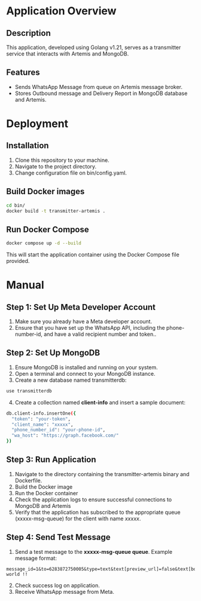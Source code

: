 # Application Overview
## Description
This application, developed using Golang v1.21, serves as a transmitter service that interacts with Artemis and MongoDB.

## Features
- Sends WhatsApp Message from queue on Artemis message broker.
- Stores Outbound message and Delivery Report in MongoDB database and Artemis.

# Deployment
## Installation
1. Clone this repository to your machine.
2. Navigate to the project directory.
3. Change configuration file on bin/config.yaml.

## Build Docker images
```bash
cd bin/
docker build -t transmitter-artemis .
```

## Run Docker Compose
```bash
docker compose up -d --build
```
This will start the application container using the Docker Compose file provided.

# Manual
## Step 1: Set Up Meta Developer Account
1. Make sure you already have a Meta developer account.
2. Ensure that you have set up the WhatsApp API, including the phone-number-id, and have a valid recipient number and token..

## Step 2: Set Up MongoDB
1. Ensure MongoDB is installed and running on your system.
2. Open a terminal and connect to your MongoDB instance.
3. Create a new database named transmitterdb:
```bash
use transmitterdb
```
4. Create a collection named **client-info** and insert a sample document:
```bash
db.client-info.insertOne({
  "token": "your-token",
  "client_name": "xxxxx",
  "phone_number_id": "your-phone-id",
  "wa_host": "https://graph.facebook.com/"
})
```
## Step 3: Run Application
1. Navigate to the directory containing the transmitter-artemis binary and Dockerfile.
2. Build the Docker image
3. Run the Docker container
4. Check the application logs to ensure successful connections to MongoDB and Artemis
5. Verify that the application has subscribed to the appropriate queue (xxxxx-msg-queue) for the client with name *xxxxx*.

## Step 4: Send Test Message
1. Send a test message to the **xxxxx-msg-queue queue**. 
Example message format:
```plain
message_id=1&to=6283872750005&type=text&text[preview_url]=false&text[body]=Hello world !!
```
2. Check success log on application.
3. Receive WhatsApp message from Meta.